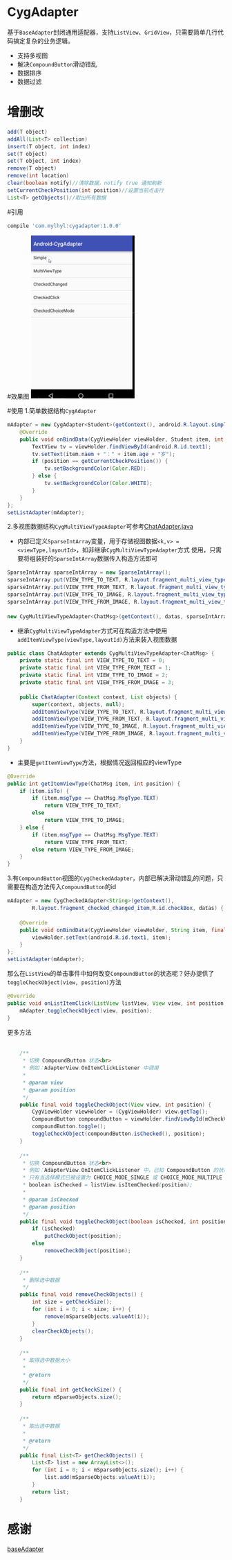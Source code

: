 # CygAdapter
基于`BaseAdapter`封闭通用适配器，支持`ListView`、`GridView`，只需要简单几行代码搞定复杂的业务逻辑。
- 支持多视图
- 解决`CompoundButton`滑动错乱
- 数据排序
- 数据过滤

# 增删改

```java
add(T object)
addAll(List<T> collection)
insert(T object, int index)
set(T object)
set(T object, int index)
remove(T object)
remove(int location)
clear(boolean notify)//清除数据，notify true 通知刷新
setCurrentCheckPosition(int position)//设置当前点击行
List<T> getObjects()//取出所有数据
```

#引用
```javascript
compile 'com.mylhyl:cygadapter:1.0.0'
```

#效果图
<img src="preview/gif.gif" width="240px"/>

#使用
1.简单数据结构`CygAdapter`

```java
mAdapter = new CygAdapter<Student>(getContext(), android.R.layout.simple_list_item_1, datas) {
    @Override
    public void onBindData(CygViewHolder viewHolder, Student item, int position) {
        TextView tv = viewHolder.findViewById(android.R.id.text1);
        tv.setText(item.naem + "：" + item.age + "岁");
        if (position == getCurrentCheckPosition()) {
            tv.setBackgroundColor(Color.RED);
        } else {
            tv.setBackgroundColor(Color.WHITE);
        }
    }
};
setListAdapter(mAdapter);
```
2.多视图数据结构`CygMultiViewTypeAdapter`可参考[ChatAdapter.java](sample/src/main/java/com/mylhyl/cygadapter/sample/ChatAdapter.java)
- 内部已定义`SparseIntArray`变量，用于存储视图数据`<k,v> = <viewType,layoutId>`，如非继承`CygMultiViewTypeAdapter`方式
使用，只需要将组装好的`SparseIntArray`数据传入构造方法即可

```java
SparseIntArray sparseIntArray = new SparseIntArray();
sparseIntArray.put(VIEW_TYPE_TO_TEXT, R.layout.fragment_multi_view_type_to_item_text);
sparseIntArray.put(VIEW_TYPE_FROM_TEXT, R.layout.fragment_multi_view_type_from_item_text);
sparseIntArray.put(VIEW_TYPE_TO_IMAGE, R.layout.fragment_multi_view_type_to_item_image);
sparseIntArray.put(VIEW_TYPE_FROM_IMAGE, R.layout.fragment_multi_view_type_from_item_image);

new CygMultiViewTypeAdapter<ChatMsg>(getContext(), datas, sparseIntArray){};
```

- 继承`CygMultiViewTypeAdapter`方式可在构造方法中使用`addItemViewType(viewType,layoutId)`方法来装入视图数据

```java
public class ChatAdapter extends CygMultiViewTypeAdapter<ChatMsg> {
    private static final int VIEW_TYPE_TO_TEXT = 0;
    private static final int VIEW_TYPE_FROM_TEXT = 1;
    private static final int VIEW_TYPE_TO_IMAGE = 2;
    private static final int VIEW_TYPE_FROM_IMAGE = 3;

    public ChatAdapter(Context context, List objects) {
        super(context, objects, null);
        addItemViewType(VIEW_TYPE_TO_TEXT, R.layout.fragment_multi_view_type_to_item_text);
        addItemViewType(VIEW_TYPE_FROM_TEXT, R.layout.fragment_multi_view_type_from_item_text);
        addItemViewType(VIEW_TYPE_TO_IMAGE, R.layout.fragment_multi_view_type_to_item_image);
        addItemViewType(VIEW_TYPE_FROM_IMAGE, R.layout.fragment_multi_view_type_from_item_image);
    }
}
```

- 主要是`getItemViewType`方法，根据情况返回相应的viewType

```java
@Override
public int getItemViewType(ChatMsg item, int position) {
    if (item.isTo) {
        if (item.msgType == ChatMsg.MsgType.TEXT)
            return VIEW_TYPE_TO_TEXT;
        else
            return VIEW_TYPE_TO_IMAGE;
    } else {
        if (item.msgType == ChatMsg.MsgType.TEXT)
            return VIEW_TYPE_FROM_TEXT;
        else return VIEW_TYPE_FROM_IMAGE;
    }
}
```

3.有`CompoundButton`视图的`CygCheckedAdapter`，内部已解决滑动错乱的问题，只需要在构造方法传入`CompoundButton`的id

```java
mAdapter = new CygCheckedAdapter<String>(getContext(),
        R.layout.fragment_checked_changed_item,R.id.checkBox, datas) {

    @Override
    public void onBindData(CygViewHolder viewHolder, String item, final int position) {
        viewHolder.setText(android.R.id.text1, item);
    }
};
setListAdapter(mAdapter);
```

那么在`ListView`的单击事件中如何改变`CompoundButton`的状态呢？好办提供了`toggleCheckObject(view, position)`方法

```java
@Override
public void onListItemClick(ListView listView, View view, int position, long id) {
    mAdapter.toggleCheckObject(view, position);
}
```

更多方法
```java

    /**
     * 切换 CompoundButton 状态<br>
     * 例如：AdapterView.OnItemClickListener 中调用
     *
     * @param view
     * @param position
     */
    public final void toggleCheckObject(View view, int position) {
        CygViewHolder viewHolder = (CygViewHolder) view.getTag();
        CompoundButton compoundButton = viewHolder.findViewById(mCheckViewId);
        compoundButton.toggle();
        toggleCheckObject(compoundButton.isChecked(), position);
    }

    /**
     * 切换 CompoundButton 状态<br>
     * 例如：AdapterView.OnItemClickListener 中，已知 CompoundButton 的状态<br>
     * 只有当选择模式已被设置为 CHOICE_MODE_SINGLE 或 CHOICE_MODE_MULTIPLE 时, isItemChecked 结果才有效<br>
     * boolean isChecked = listView.isItemChecked(position);
     *
     * @param isChecked
     * @param position
     */
    public final void toggleCheckObject(boolean isChecked, int position) {
        if (isChecked)
            putCheckObject(position);
        else
            removeCheckObject(position);
    }

    /**
     * 删除选中数据
     */
    public final void removeCheckObjects() {
        int size = getCheckSize();
        for (int i = 0; i < size; i++) {
            remove(mSparseObjects.valueAt(i));
        }
        clearCheckObjects();
    }

    /**
     * 取得选中数据大小
     *
     * @return
     */
    public final int getCheckSize() {
        return mSparseObjects.size();
    }

    /**
     * 取出选中数据
     *
     * @return
     */
    public final List<T> getCheckObjects() {
        List<T> list = new ArrayList<>();
        for (int i = 0; i < mSparseObjects.size(); i++) {
            list.add(mSparseObjects.valueAt(i));
        }
        return list;
    }
```


# 感谢
[baseAdapter](https://github.com/hongyangAndroid/baseAdapter)
